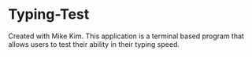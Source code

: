 # Typing-Test
Created with Mike Kim. This application is a terminal based program that allows users to test their ability in their typing speed.
